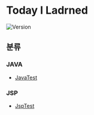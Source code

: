 # Today I Ladrned
![Version](https://img.shields.io/badge/version-2021.01.11-blue.svg)
## 분류
### JAVA
* [JavaTest](https://github.com/wnsgudchl0302/TIL/blob/master/Java/JavaTest.md)
### JSP
* [JspTest](https://github.com/wnsgudchl0302/TIL/blob/master/Jsp/JspTest.md)
